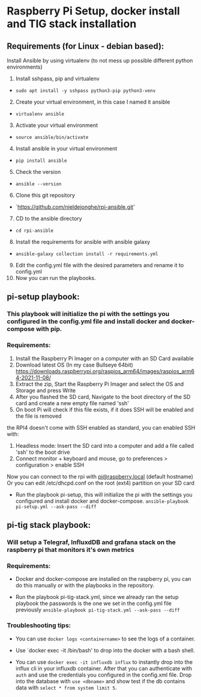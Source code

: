 # Raspberry Pi Setup, docker install and TIG stack installation

## Requirements (for Linux - debian based):

Install Ansible by using virtualenv (to not mess up possible different python environments)
1. Install sshpass, pip and virtualenv  
- `sudo apt install -y sshpass python3-pip python3-venv`
2. Create your virtual environment, in this case I named it ansible
- `virtualenv ansible`
3. Activate your virtual environment
- `source ansible/bin/activate`
4. Install ansible in your virtual environment
- `pip install ansible`
5. Check the version
- `ansible --version`
6. Clone this git repository 
- `https://github.com/nieldejonghe/rpi-ansible.git'
7. CD to the ansible directory 
- `cd rpi-ansible`
8. Install the requirements for ansible with ansible galaxy 
- `ansible-galaxy collection install -r requirements.yml`
9. Edit the config.yml file with the desired parameters and rename it to config.yml
10. Now you can run the playbooks.

## pi-setup playbook:
### This playbook will initialize the pi with the settings you configured in the config.yml file and install docker and docker-compose with pip.
### Requirements:

1. Install the Raspberry Pi Imager on a computer with an SD Card available
2. Download latest OS (In my case Bullseye 64bit) 
https://downloads.raspberrypi.org/raspios_arm64/images/raspios_arm64-2021-11-08/
3. Extract the zip, Start the Raspberry Pi Imager and select the OS and Storage and press Write
4. After you flashed the SD card, Navigate to the boot directory of the SD card and create a new empty file named 'ssh'
5. On boot Pi will check if this file exists, if it does SSH will be enabled and the file is removed 

the RPI4 doesn't come with SSH enabled as standard, you can enabled SSH with:

1. Headless mode: Insert the SD card into a computer and add a file called 'ssh' to the boot drive
2. Connect monitor + keyboard and mouse, go to preferences > configuration > enable SSH 

Now you can connect to the rpi with pi@raspberry.local (default hostname) 
Or you can edit /etc/dhcpd.conf on the root (ext4) partition on your SD card

- Run the playbook pi-setup, this will initialize the pi with the settings you configured and install docker and docker-compose.
`ansible-playbook pi-setup.yml --ask-pass --diff`

## pi-tig stack playbook:
### Will setup a Telegraf, InfluxdDB and grafana stack on the raspberry pi that monitors it's own metrics
### Requirements:

- Docker and docker-compose are installed on the raspberry pi, you can do this manually or with the playbooks in the repository.

- Run the playbook pi-tig-stack.yml, since we already ran the setup playbook the passwords is the one we set in the config.yml file previously
`ansible-playbook pi-tig-stack.yml --ask-pass --diff`

### Troubleshooting tips: 

- You can use `docker logs <containername>` to see the logs of a container.

- Use `docker exec -it <containername> /bin/bash' to drop into the docker with a bash shell.

- You can use `docker exec -it influxdb influx` to instantly drop into the influx cli in your influxdb container. After that you can authenticate with `auth` and use the credentials you configured in the config.xml file. Drop into the database with `use <dbname>` and show test if the db contains data with `select * from system limit 5`.






